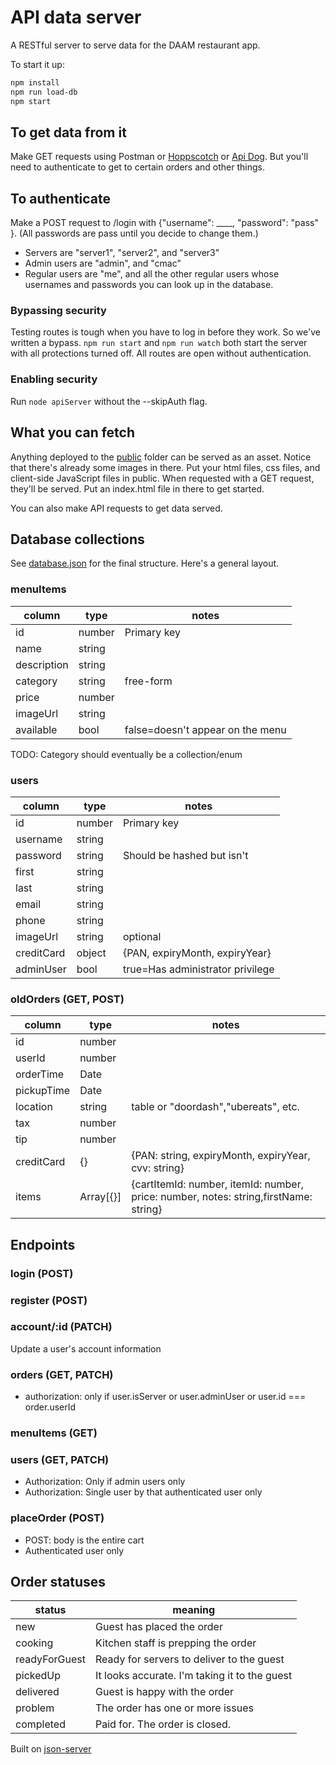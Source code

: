 # API data server

A RESTful server to serve data for the DAAM restaurant app.

To start it up:
```bash
npm install
npm run load-db
npm start
```
## To get data from it
Make GET requests using Postman or [Hoppscotch](http://hoppscotch.io) or [Api Dog](https://apidog.com). But you'll need to authenticate to get to certain orders and other things.

## To authenticate
Make a POST request to /login with {"username": ____, "password": "pass" }. (All passwords are pass until you decide to change them.)
- Servers are "server1", "server2", and "server3"
- Admin users are "admin", and "cmac"
- Regular users are "me", and all the other regular users whose usernames and passwords you can look up in the database.

### Bypassing security
Testing routes is tough when you have to log in before they work. So we've written a bypass. `npm run start` and `npm run watch` both start the server with all protections turned off. All routes are open without authentication.

### Enabling security
Run `node apiServer` without the --skipAuth flag.

## What you can fetch
Anything deployed to the [public](./public/) folder can be served as an asset. Notice that there's already some images in there. Put your html files, css files, and client-side JavaScript files in public. When requested with a GET request, they'll be served. Put an index.html file in there to get started.

You can also make API requests to get data served.

## Database collections
See [database.json](database.json) for the final structure. Here's a general layout.
### menuItems
| column      | type   | notes                            |
| ----------- | ------ | -------------------------------- |
| id          | number | Primary key                      |
| name        | string |                                  |
| description | string |                                  |
| category    | string | free-form                        |
| price       | number |                                  |
| imageUrl    | string |                                  |
| available   | bool   | false=doesn't appear on the menu |

TODO: Category should eventually be a collection/enum

### users
| column     | type   | notes                            |
| ---------- | ------ | -------------------------------- |
| id         | number | Primary key                      |
| username   | string |                                  |
| password   | string | Should be hashed but isn't       |
| first      | string |                                  |
| last       | string |                                  |
| email      | string |                                  |
| phone      | string |                                  |
| imageUrl   | string | optional                         |
| creditCard | object | {PAN, expiryMonth, expiryYear}   |
| adminUser  | bool   | true=Has administrator privilege |

### oldOrders (GET, POST)
| column     | type      | notes                                                                                |
| ---------- | --------- | ------------------------------------------------------------------------------------ |
| id         | number    |                                                                                      |
| userId     | number    |                                                                                      |
| orderTime  | Date      |                                                                                      |
| pickupTime | Date      |                                                                                      |
| location   | string    | table or "doordash","ubereats", etc.                                                 |
| tax        | number    |                                                                                      |
| tip        | number    |                                                                                      |
| creditCard | {}        | {PAN: string, expiryMonth, expiryYear, cvv: string}                                  |
| items      | Array[{}] | {cartItemId: number, itemId: number, price: number, notes: string,firstName: string} |
  

## Endpoints

### login (POST)
### register (POST)
### account/:id (PATCH)
Update a user's account information
### orders (GET, PATCH)
- authorization: only if user.isServer or user.adminUser or user.id === order.userId
### menuItems (GET)
### users (GET, PATCH)
- Authorization: Only if admin users only
- Authorization: Single user by that authenticated user only
### placeOrder (POST)
- POST: body is the entire cart
- Authenticated user only

## Order statuses
| status        | meaning                                       |
| ------------- | --------------------------------------------- |
| new           | Guest has placed the order                    |
| cooking       | Kitchen staff is prepping the order           |
| readyForGuest | Ready for servers to deliver to the guest     |
| pickedUp      | It looks accurate. I'm taking it to the guest |
| delivered     | Guest is happy with the order                 |
| problem       | The order has one or more issues              |
| completed     | Paid for. The order is closed.                |

Built on [json-server](https://github.com/typicode/json-server)
